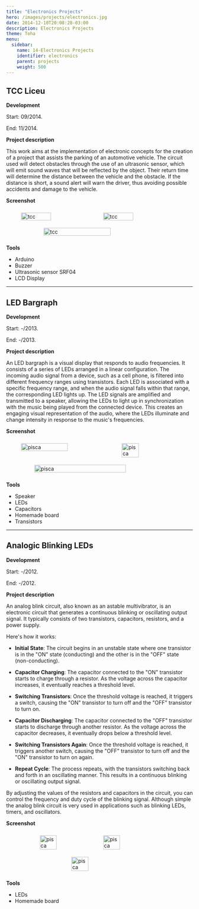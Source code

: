 ```yaml
---
title: "Electronics Projects"
hero: /images/projects/electronics.jpg
date: 2014-12-10T20:08:28-03:00
description: Electronics Projects
theme: Toha
menu:
  sidebar:
    name: 14-Electronics Projects
    identifier: electronics
    parent: projects
    weight: 500
---
```



TCC Liceu
---------

**Development**

Start: 09/2014.

End: 11/2014.


**Project description**

This work aims at the implementation of electronic concepts for the creation of a project that assists the parking of an automotive vehicle. The circuit used will detect obstacles through the use of an ultrasonic sensor, which will emit sound waves that will be reflected by the object. Their return time will determine the distance between the vehicle and the obstacle. If the distance is short, a sound alert will warn the driver, thus avoiding possible accidents and damage to the vehicle.

**Screenshot**

<div style="display: flex; flex-wrap: wrap; justify-content: center;">
    <img src="/mrcmarc/posts/projects/images/electronics/tcc car.png" alt="tcc" style="width: 40%; margin: 10px;">
    <img src="/mrcmarc/posts/projects/images/electronics/tcc liceu.png" alt="tcc" style="width: 40%; margin: 10px;">
    <img src="/mrcmarc/posts/projects/images/electronics/tcc prototype.png" alt="tcc" style="width: 60%; margin: 10px;">
</div>

**Tools**
- Arduino
- Buzzer
- Ultrasonic sensor SRF04
- LCD Display

<!-- ########################################################################################################### -->
<hr> <!-- Divider line -->

LED Bargraph
------------

**Development**

Start: -/2013.

End: -/2013.

**Project description**

An LED bargraph is a visual display that responds to audio frequencies. It consists of a series of LEDs arranged in a linear configuration. The incoming audio signal from a device, such as a cell phone, is filtered into different frequency ranges using transistors. Each LED is associated with a specific frequency range, and when the audio signal falls within that range, the corresponding LED lights up. The LED signals are amplified and transmitted to a speaker, allowing the LEDs to light up in synchronization with the music being played from the connected device. This creates an engaging visual representation of the audio, where the LEDs illuminate and change intensity in response to the music's frequencies.

**Screenshot**

<div style="display: flex; flex-wrap: wrap; justify-content: center;">
    <img src="/mrcmarc/posts/projects/images/electronics/liceu bargraph 3.png" alt="pisca" style="width: 50%; margin: 10px;">
    <img src="/mrcmarc/posts/projects/images/electronics/liceu bargraph.png" alt="pisca" style="width: 30%; margin: 10px;">
    <img src="/mrcmarc/posts/projects/images/electronics/liceu bargraph 2.png" alt="pisca" style="width: 70%; margin: 10px;">
</div>

**Tools**
- Speaker
- LEDs
- Capacitors
- Homemade board
- Transistors

<!-- ########################################################################################################### -->
<hr> <!-- Divider line -->

Analogic Blinking LEDs
-----------------------

**Development**

Start: -/2012.

End: -/2012.

**Project description**

An analog blink circuit, also known as an astable multivibrator, is an electronic circuit that generates a continuous blinking or oscillating output signal. It typically consists of two transistors, capacitors, resistors, and a power supply.

Here's how it works:

- **Initial State**: The circuit begins in an unstable state where one transistor is in the "ON" state (conducting) and the other is in the "OFF" state (non-conducting).

- **Capacitor Charging**: The capacitor connected to the "ON" transistor starts to charge through a resistor. As the voltage across the capacitor increases, it eventually reaches a threshold level.

- **Switching Transistors**: Once the threshold voltage is reached, it triggers a switch, causing the "ON" transistor to turn off and the "OFF" transistor to turn on.

- **Capacitor Discharging**: The capacitor connected to the "OFF" transistor starts to discharge through another resistor. As the voltage across the capacitor decreases, it eventually drops below a threshold level.

- **Switching Transistors Again**: Once the threshold voltage is reached, it triggers another switch, causing the "OFF" transistor to turn off and the "ON" transistor to turn on again.

- **Repeat Cycle**: The process repeats, with the transistors switching back and forth in an oscillating manner. This results in a continuous blinking or oscillating output signal.

By adjusting the values of the resistors and capacitors in the circuit, you can control the frequency and duty cycle of the blinking signal. Although simple the analog blink circuit is very used in applications such as blinking LEDs, timers, and oscillators.

**Screenshot**

<div style="display: flex; flex-wrap: wrap; justify-content: center;">
    <img src="/mrcmarc/posts/projects/images/electronics/pisca 1.jpg" alt="pisca" style="width: 30%; margin: 10px;">
    <img src="/mrcmarc/posts/projects/images/electronics/pisca 2.jpg" alt="pisca" style="width: 30%; margin: 10px;">
    <img src="/mrcmarc/posts/projects/images/electronics/pisca 3.jpg" alt="pisca" style="width: 30%; margin: 10px;">
</div>


**Tools**
- LEDs
- Homemade board